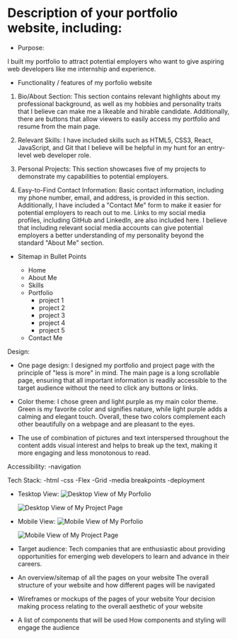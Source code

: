# Description of your portfolio website, including:
- Purpose:
  
I built my portfolio to attract potential employers who want to give aspiring web developers like me internship and experience.

- Functionality / features of my porfolio website
1. Bio/About Section:
   This section contains relevant highlights about my professional background, as well as my hobbies and personality traits that I believe can make me a likeable and hirable candidate. Additionally, there are buttons that allow viewers to easily access my portfolio and resume from the main page.

2. Relevant Skills:
   I have included skills such as HTML5, CSS3, React, JavaScript, and Git that I believe will be helpful in my hunt for an entry-level web developer role.

3. Personal Projects:
   This section showcases five of my projects to demonstrate my capabilities to potential employers.

4. Easy-to-Find Contact Information:
   Basic contact information, including my phone number, email, and address, is provided in this section. Additionally, I have included a "Contact Me" form to make it easier for potential employers to reach out to me. Links to my social media profiles, including GitHub and LinkedIn, are also included here. I believe that including relevant social media accounts can give potential employers a better understanding of my personality beyond the standard "About Me" section.

- Sitemap in Bullet Points

  - Home
  - About Me
  - Skills
  - Portfolio
    - project 1
    - project 2
    - project 3
    - project 4
    - project 5
  - Contact Me

Design:
- One page design: I designed my portfolio and project page with the principle of "less is more" in mind. The main page is a long scrollable page, ensuring that all important information is readily accessible to the target audience without the need to click any buttons or links.

- Color theme: I chose green and light purple as my main color theme. Green is my favorite color and signifies nature, while light purple adds a calming and elegant touch. Overall, these two colors complement each other beautifully on a webpage and are pleasant to the eyes.

- The use of combination of pictures and text interspersed throughout the content adds visual interest and helps to break up the text, making it more engaging and less monotonous to read.

Accessibility:
-navigation

Tech Stack:
-html
-css
  -Flex
  -Grid
  -media breakpoints
-deployment

- Tesktop View:
  ![Desktop View of My Porfolio](Laptop%20View-Main%20Page.png)

  ![Desktop View of My Project Page](Laptop%20View-Project%20Page.png)

- Mobile View:
  ![Mobile View of My Porfolio](Mobile%20View-Main%20Page.png)

  ![Mobile View of My Project Page](Mobile%20View-Project%20Page.png)

- Target audience:
Tech companies that are enthusiastic about providing opportunities for emerging web developers to learn and advance in their careers.






- An overview/sitemap of all the pages on your website	The overall structure of your website and how different pages will be navigated
  
- Wireframes or mockups of the pages of your website	Your decision making process relating to the overall aesthetic of your website
  
- A list of components that will be used	How components and styling will engage the audience